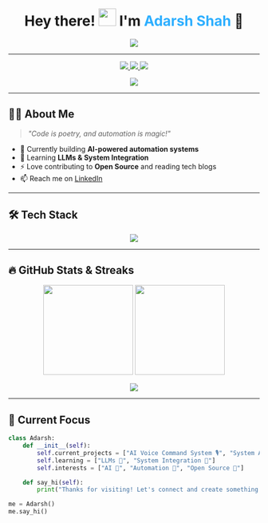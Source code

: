 <!-- Header Section -->
<h1 align="center">
  Hey there! <img src="https://media.giphy.com/media/hvRJCLFzcasrR4ia7z/giphy.gif" width="35px" height="35px"/>  
  I'm <span style="color:#2EAFFF;">Adarsh Shah</span> 🚀
</h1>

<p align="center">
  <img src="https://readme-typing-svg.herokuapp.com?font=Fira+Code&pause=1000&center=true&vCenter=true&color=00F0FF&width=500&lines=AI+Developer+%F0%9F%A4%96;System+Automation+Engineer+%F0%9F%94%A7;Python+Developer+%F0%9F%90%8D;Open+Source+Enthusiast+%E2%9C%A8;Let's+Build+Something+Awesome!+🚀">
</p>

---

<!-- Badges -->
<p align="center">
  <a href="https://www.linkedin.com/in/adarsh-shah-3b713122a" target="_blank">
    <img src="https://img.shields.io/badge/LinkedIn-0077B5.svg?style=for-the-badge&logo=linkedin&logoColor=white"/>
  </a>
  <a href="https://twitter.com/AdarshShah2485" target="_blank">
    <img src="https://img.shields.io/badge/Twitter-1DA1F2.svg?style=for-the-badge&logo=twitter&logoColor=white"/>
  </a>
  <a href="https://instagram.com/at2_os" target="_blank">
    <img src="https://img.shields.io/badge/Instagram-E4405F.svg?style=for-the-badge&logo=instagram&logoColor=white"/>
  </a>
</p>

<p align="center">
  <img src="https://komarev.com/ghpvc/?username=adarsh832&style=for-the-badge&color=2EAFFF"/>
</p>

---

## 🧙‍♂️ About Me
> *"Code is poetry, and automation is magic!"*

- 🔭 Currently building **AI-powered automation systems**
- 🌱 Learning **LLMs & System Integration**
- ⚡ Love contributing to **Open Source** and reading tech blogs
- 📫 Reach me on [LinkedIn](https://www.linkedin.com/in/adarsh-shah-3b713122a)

---

## 🛠️ Tech Stack

<p align="center">
  <img src="https://skillicons.dev/icons?i=python,java,html,css,javascript,firebase,androidstudio,wordpress,git,vscode,linux&theme=dark" />
</p>

---

## 🔥 GitHub Stats & Streaks

<p align="center">
  <img src="https://github-readme-stats.vercel.app/api?username=adarsh832&show_icons=true&theme=radical&hide_border=true" height="180"/>
  <img src="https://github-readme-stats.vercel.app/api/top-langs/?username=adarsh832&layout=compact&theme=radical&hide_border=true" height="180"/>
</p>

<p align="center">
  <img src="https://github-readme-streak-stats.herokuapp.com?user=adarsh832&theme=radical&hide_border=true" />
</p>

---

## 🎯 Current Focus
```python
class Adarsh:
    def __init__(self):
        self.current_projects = ["AI Voice Command System 🎙️", "System Automation 🤖"]
        self.learning = ["LLMs 🧠", "System Integration 🔄"]
        self.interests = ["AI 🤖", "Automation 🔧", "Open Source 🌟"]

    def say_hi(self):
        print("Thanks for visiting! Let's connect and create something amazing! 🚀")

me = Adarsh()
me.say_hi()
